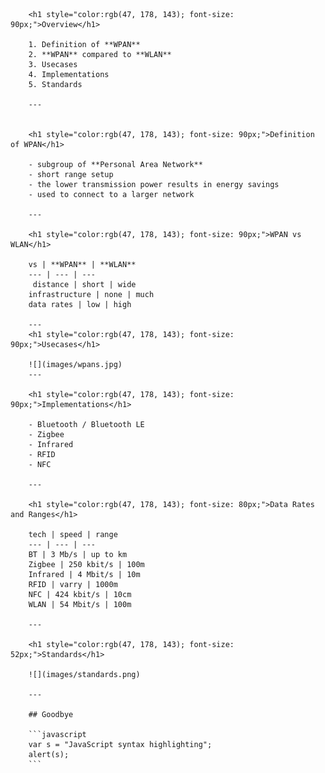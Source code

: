 
        <h1 style="color:rgb(47, 178, 143); font-size: 90px;">Overview</h1>
        
        1. Definition of **WPAN**
        2. **WPAN** compared to **WLAN**
        3. Usecases
        4. Implementations
        5. Standards
        
        ---
        

        <h1 style="color:rgb(47, 178, 143); font-size: 90px;">Definition of WPAN</h1>

        - subgroup of **Personal Area Network**
        - short range setup
        - the lower transmission power results in energy savings
        - used to connect to a larger network

        ---

        <h1 style="color:rgb(47, 178, 143); font-size: 90px;">WPAN vs WLAN</h1>

        vs | **WPAN** | **WLAN**
        --- | --- | ---
         distance | short | wide
        infrastructure | none | much
        data rates | low | high

        ---
        <h1 style="color:rgb(47, 178, 143); font-size: 90px;">Usecases</h1>

        ![](images/wpans.jpg)
        ---

        <h1 style="color:rgb(47, 178, 143); font-size: 90px;">Implementations</h1>

        - Bluetooth / Bluetooth LE
        - Zigbee
        - Infrared
        - RFID
        - NFC
        
        ---

        <h1 style="color:rgb(47, 178, 143); font-size: 80px;">Data Rates and Ranges</h1>

        tech | speed | range
        --- | --- | ---
        BT | 3 Mb/s | up to km
        Zigbee | 250 kbit/s | 100m
        Infrared | 4 Mbit/s | 10m
        RFID | varry | 1000m
        NFC | 424 kbit/s | 10cm
        WLAN | 54 Mbit/s | 100m

        ---

        <h1 style="color:rgb(47, 178, 143); font-size: 52px;">Standards</h1>

        ![](images/standards.png)

        ---

        ## Goodbye

        ```javascript
        var s = "JavaScript syntax highlighting";
        alert(s);
        ```